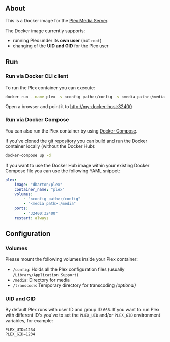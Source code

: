 ## About

This is a Docker image for the [Plex Media Server](http://plex.tv/).

The Docker image currently supports:

* running Plex under its __own user__ (not `root`)
* changing of the __UID and GID__ for the Plex user

## Run

### Run via Docker CLI client

To run the Plex container you can execute:

```bash
docker run --name plex -v <config path>:/config -v <media path>:/media -p 32400:32400 dbarton/plex
```

Open a browser and point it to [http://my-docker-host:32400](http://my-docker-host:32400)

### Run via Docker Compose

You can also run the Plex container by using [Docker Compose](https://www.docker.com/docker-compose).

If you've cloned the [git repository](https://github.com/domibarton/docker-plex) you can build and run the Docker container locally (without the Docker Hub):

```bash
docker-compose up -d
```

If you want to use the Docker Hub image within your existing Docker Compose file you can use the following YAML snippet:

```yaml
plex:
    image: "dbarton/plex"
    container_name: "plex"
    volumes:
        - "<config path>:/config"
        - "<media path>:/media"
    ports:
        - "32400:32400"
    restart: always
```

## Configuration

### Volumes

Please mount the following volumes inside your Plex container:

* `/config`: Holds all the Plex configuration files (usually `/Library/Application Support`)
* `/media`: Directory for media
* `/transcode`: Temporary directory for transcoding _(optional)_

### UID and GID

By default Plex runs with user ID and group ID `666`.
If you want to run Plex with different ID's you've to set the `PLEX_UID` and/or `PLEX_GID` environment variables, for example:

```
PLEX_UID=1234
PLEX_GID=1234
```